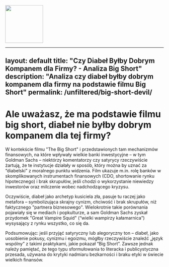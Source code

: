 <img src="https://r2cdn.perplexity.ai/pplx-full-logo-primary-dark%402x.png" class="logo" width="120"/>

---
layout: default
title: "Czy Diabeł Byłby Dobrym Kompanem dla Firmy? - Analiza Big Short"
description: "Analiza czy diabeł byłby dobrym kompanem dla firmy na podstawie filmu Big Short"
permalink: /unfiltered/big-short-devil/
---

# Ale uważasz, że ma podstawie filmu big short, diabeł nie byłby dobrym kompanem dla tej firmy?

W kontekście filmu "The Big Short" i przedstawionych tam mechanizmów finansowych, na które wpływały wielkie banki inwestycyjne – w tym Goldman Sachs – niektórzy komentatorzy czy satyrycy rzeczywiście żartują, że te instytucje działały w sposób, który można by uznać za “diabelski” z moralnego punktu widzenia. Film ukazuje m.in. rolę banków w skomplikowanych instrumentach finansowych (CDO, shortowanie rynku hipotecznego) i brak skrupułów, jeśli chodzi o wykorzystanie niewiedzy inwestorów oraz milczenie wobec nadchodzącego kryzysu.

Oczywiście, diabeł jako archetyp kusiciela zła, pasuje tu raczej jako metafora – symbolizująca skrajny cynizm, chciwość i brak skrupułów, niż faktycznego "partnera biznesowego". Wielokrotnie takie porównania pojawiały się w mediach i popkulturze, a sam Goldman Sachs zyskał przydomek "Great Vampire Squid" (“wielki wampirzy kałamarnica”) wysysający z rynku wszystko, co się da.

Podsumowując: jeśli przyjąć satyryczny lub alegoryczny ton – diabeł, jako uosobienie pokusy, cynizmu i egoizmu, mógłby rzeczywiście znaleźć „język wspólny” z takimi praktykami, jakie pokazał “Big Short”. Zawsze jednak należy pamiętać, że tego typu sformułowania to literacka i publicystyczna przesada, używana do krytyki nadmiaru bezkarności i braku etyki w świecie wielkich finansów.

